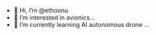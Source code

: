 - 👋 Hi, I’m @ethoonu
- 👀 I’m interested in avionics...
- 🌱 I’m currently learning AI autonomous drone ...

<!---
ethoonu/ethoonu is a ✨ special ✨ repository because its `README.md` (this file) appears on your GitHub profile.
You can click the Preview link to take a look at your changes.
--->
